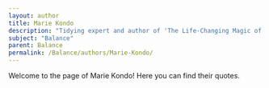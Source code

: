 ```yaml
---
layout: author
title: Marie Kondo
description: "Tidying expert and author of 'The Life-Changing Magic of Tidying Up', Kondo discusses how organizing our environment promotes balance in life."
subject: "Balance"
parent: Balance
permalink: /Balance/authors/Marie-Kondo/
---
```


Welcome to the page of Marie Kondo! Here you can find their quotes.
